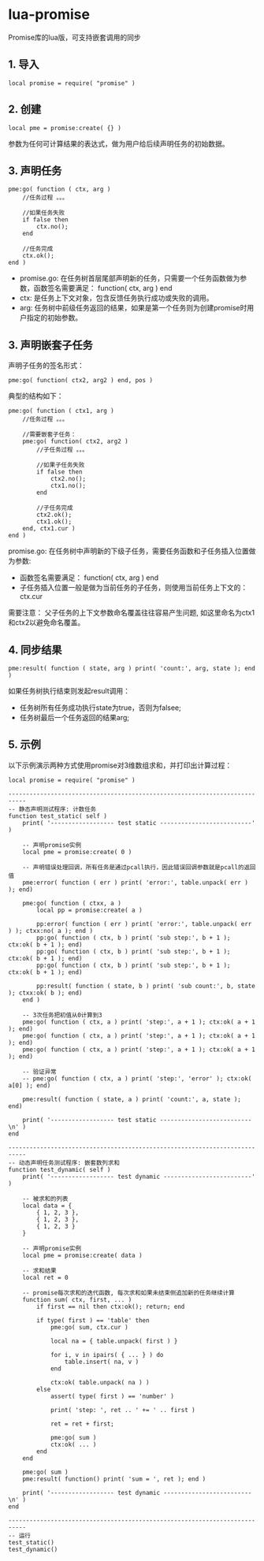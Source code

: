 # lua-promise

Promise库的lua版，可支持嵌套调用的同步

## 1. 导入

```
local promise = require( "promise" )
```

## 2. 创建

```
local pme = promise:create( {} )
```

参数为任何可计算结果的表达式，做为用户给后续声明任务的初始数据。

## 3. 声明任务

```
pme:go( function ( ctx, arg )
    //任务过程 。。。

    //如果任务失败
    if false then
        ctx.no();
    end

    //任务完成
    ctx.ok();
end )
```

* promise.go: 在任务树首层尾部声明新的任务，只需要一个任务函数做为参数，函数签名需要满足： function( ctx, arg ) end
* ctx: 是任务上下文对象，包含反馈任务执行成功或失败的调用。
* arg: 任务树中前级任务返回的结果，如果是第一个任务则为创建promise时用户指定的初始参数。

## 3. 声明嵌套子任务

声明子任务的签名形式：

```
pme:go( function( ctx2, arg2 ) end, pos )
```

典型的结构如下：

```
pme:go( function ( ctx1, arg )
    //任务过程 。。。

    //需要嵌套子任务：
    pme:go( function( ctx2, arg2 )
        //子任务过程 。。。

        //如果子任务失败
        if false then
            ctx2.no();
            ctx1.no();
        end

        //子任务完成
        ctx2.ok();
        ctx1.ok();
    end, ctx1.cur )
end )
```

promise.go: 在任务树中声明新的下级子任务，需要任务函数和子任务插入位置做为参数:
* 函数签名需要满足： function( ctx, arg ) end
* 子任务插入位置一般是做为当前任务的子任务，则使用当前任务上下文的： ctx.cur

需要注意： 父子任务的上下文参数命名覆盖往往容易产生问题, 如这里命名为ctx1和ctx2以避免命名覆盖。

## 4. 同步结果

```
pme:result( function ( state, arg ) print( 'count:', arg, state ); end )
```

如果任务树执行结束则发起result调用：
* 任务树所有任务成功执行state为true，否则为falsee;
* 任务树最后一个任务返回的结果arg;

## 5. 示例

以下示例演示两种方式使用promise对3维数组求和，并打印出计算过程：

```
local promise = require( "promise" )

---------------------------------------------------------------------------
-- 静态声明测试程序: 计数任务
function test_static( self )
    print( '------------------ test static --------------------------' )

    -- 声明promise实例
    local pme = promise:create( 0 )
    
    -- 声明错误处理回调，所有任务是通过pcall执行，因此错误回调参数就是pcall的返回值
    pme:error( function ( err ) print( 'error:', table.unpack( err ) ); end)

    pme:go( function ( ctxx, a )
        local pp = promise:create( a )

        pp:error( function ( err ) print( 'error:', table.unpack( err ) ); ctxx:no( a ); end )
        pp:go( function ( ctx, b ) print( 'sub step:', b + 1 ); ctx:ok( b + 1 ); end)
        pp:go( function ( ctx, b ) print( 'sub step:', b + 1 ); ctx:ok( b + 1 ); end)
        pp:go( function ( ctx, b ) print( 'sub step:', b + 1 ); ctx:ok( b + 1 ); end)

        pp:result( function ( state, b ) print( 'sub count:', b, state ); ctxx:ok( b ); end)
    end )

    -- 3次任务把初值从0计算到3
    pme:go( function ( ctx, a ) print( 'step:', a + 1 ); ctx:ok( a + 1 ); end)
    pme:go( function ( ctx, a ) print( 'step:', a + 1 ); ctx:ok( a + 1 ); end)
    pme:go( function ( ctx, a ) print( 'step:', a + 1 ); ctx:ok( a + 1 ); end)

    -- 验证异常
    -- pme:go( function ( ctx, a ) print( 'step:', 'error' ); ctx:ok( a[0] ); end)

    pme:result( function ( state, a ) print( 'count:', a, state ); end)

    print( '------------------ test static --------------------------\n' )
end

---------------------------------------------------------------------------
-- 动态声明任务测试程序: 嵌套数列求和
function test_dynamic( self )
    print( '------------------ test dynamic -------------------------' )

    -- 被求和的列表
    local data = {
        { 1, 2, 3 },
        { 1, 2, 3 },
        { 1, 2, 3 }
    }

    -- 声明promise实例
    local pme = promise:create( data )

    -- 求和结果
    local ret = 0

    -- promise每次求和的迭代函数, 每次求和如果未结束侧追加新的任务继续计算
    function sum( ctx, first, ... )
        if first == nil then ctx:ok(); return; end

        if type( first ) == 'table' then
            pme:go( sum, ctx.cur )

            local na = { table.unpack( first ) }

            for i, v in ipairs( { ... } ) do
                table.insert( na, v )
            end

            ctx:ok( table.unpack( na ) )
        else
            assert( type( first ) == 'number' )

            print( 'step: ', ret .. ' += ' .. first )

            ret = ret + first;

            pme:go( sum )
            ctx:ok( ... )
        end
    end
    
    pme:go( sum )
    pme:result( function() print( 'sum = ', ret ); end )

    print( '------------------ test dynamic -------------------------\n' )
end

---------------------------------------------------------------------------
-- 运行
test_static()
test_dynamic()
```
